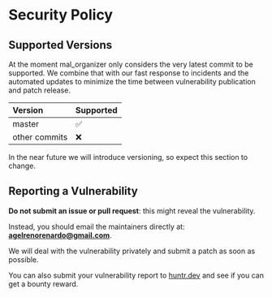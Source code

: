 # Security Policy

## Supported Versions

At the moment mal_organizer only considers the very latest commit to be supported.
We combine that with our fast response to incidents and the automated updates
to minimize the time between vulnerability publication and patch release.

| Version       | Supported          |
| :------------ | :----------------- |
| master        | :white_check_mark: |
| other commits | :x:                |

In the near future we will introduce versioning, so expect this section to change.

## Reporting a Vulnerability

**Do not submit an issue or pull request**: this might reveal the vulnerability.

Instead, you should email the maintainers directly at: [**agelrenorenardo@gmail.com**](mailto:agelrenorenardo@gmail.com).

We will deal with the vulnerability privately and submit a patch as soon as possible.

You can also submit your vulnerability report to [huntr.dev](https://huntr.dev/bounties/disclose/?target=https%3A%2F%2Fgithub.com%2Fyisuschrist%2Fmal_organizer) and see if you can get a bounty reward.

